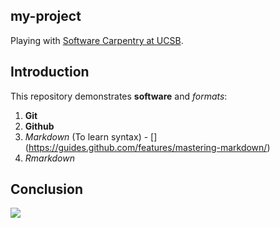 ## my-project

Playing with [Software Carpentry at UCSB](http://remi-daigle.github.io/2016-04-15-UCSB).
## Introduction

This repository demonstrates **software** and _formats_:

1. **Git**
1. **Github**
1. _Markdown_ (To learn syntax) - [] (https://guides.github.com/features/mastering-markdown/)
1. _Rmarkdown_

## Conclusion

![](https://octodex.github.com/images/labtocat.png)
